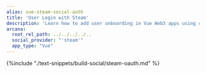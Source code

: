 ```yaml
---
alias: vue-steam-social-auth
title: 'User Login with Steam'
description: 'Learn how to add user onboarding in Vue Web3 apps using custom login UI and Steam as the social login provider.'
arcana:
  root_rel_path: ../../../../..
  social_provider: "'steam'"
  app_type: "Vue"
---
```


{%include "./text-snippets/build-social/steam-oauth.md" %}